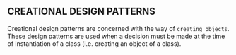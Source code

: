 ## CREATIONAL DESIGN PATTERNS   

Creational design patterns are concerned with the way of `creating objects`. These design patterns are used when a decision must be made at the time of instantiation of a class (i.e. creating an object of a class).
